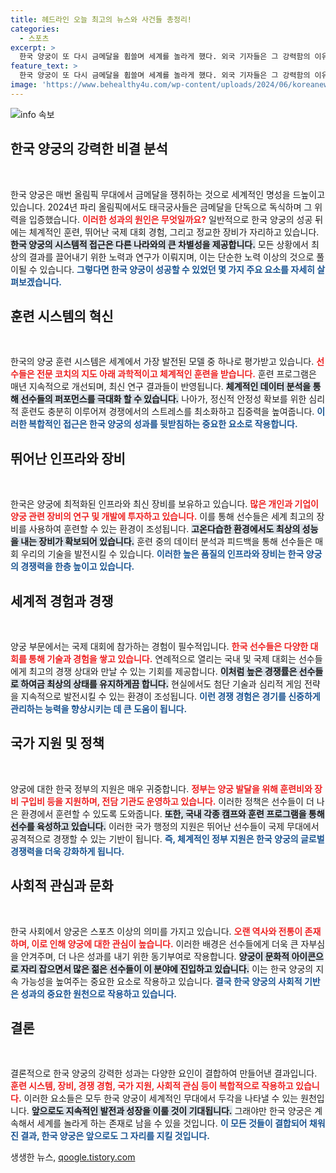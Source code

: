 ```yaml
---
title: 헤드라인 오늘 최고의 뉴스와 사건들 총정리!
categories:
  - 스포츠
excerpt: >
  한국 양궁이 또 다시 금메달을 휩쓸며 세계를 놀라게 했다. 외국 기자들은 그 강력함의 이유에 대해 질문을 쏟아내고, 태극궁사들의 기세는 파리 올림픽에서도 계속되고 있다. 궁금함을 자극하는 이 현상, 자세히 알아보자!
feature_text: >
  한국 양궁이 또 다시 금메달을 휩쓸며 세계를 놀라게 했다. 외국 기자들은 그 강력함의 이유에 대해 질문을 쏟아내고, 태극궁사들의 기세는 파리 올림픽에서도 계속되고 있다. 궁금함을 자극하는 이 현상, 자세히 알아보자!
image: 'https://www.behealthy4u.com/wp-content/uploads/2024/06/koreanews.jpg'
---
```


<p><img src="https://www.behealthy4u.com/wp-content/uploads/2024/06/koreanews.jpg" alt="info 속보" /></p>

<h2 data-ke-size="size26">한국 양궁의 강력한 비결 분석</h2>

<p data-ke-size="size16">&nbsp;</p>

<p>한국 양궁은 매번 올림픽 무대에서 금메달을 쟁취하는 것으로 세계적인 명성을 드높이고 있습니다. 2024년 파리 올림픽에서도 태극궁사들은 금메달을 단독으로 독식하며 그 위력을 입증했습니다. <b><span style="color: #ee2323;">이러한 성과의 원인은 무엇일까요?</span></b> 일반적으로 한국 양궁의 성공 뒤에는 체계적인 훈련, 뛰어난 국제 대회 경험, 그리고 정교한 장비가 자리하고 있습니다. <b><span style="background-color: #21538527;">한국 양궁의 시스템적 접근은 다른 나라와의 큰 차별성을 제공합니다.</span></b> 모든 상황에서 최상의 결과를 끌어내기 위한 노력과 연구가 이뤄지며, 이는 단순한 노력 이상의 것으로 풀이될 수 있습니다. <b><span style="color: #1a5490;">그렇다면 한국 양궁이 성공할 수 있었던 몇 가지 주요 요소를 자세히 살펴보겠습니다.</span></b></p>

<h2 data-ke-size="size26">훈련 시스템의 혁신</h2>

<p data-ke-size="size16">&nbsp;</p>

<p>한국의 양궁 훈련 시스템은 세계에서 가장 발전된 모델 중 하나로 평가받고 있습니다. <b><span style="color: #ee2323;">선수들은 전문 코치의 지도 아래 과학적이고 체계적인 훈련을 받습니다.</span></b> 훈련 프로그램은 매년 지속적으로 개선되며, 최신 연구 결과들이 반영됩니다. <b><span style="background-color: #21538527;">체계적인 데이터 분석을 통해 선수들의 퍼포먼스를 극대화 할 수 있습니다.</span></b> 나아가, 정신적 안정성 확보를 위한 심리적 훈련도 충분히 이루어져 경쟁에서의 스트레스를 최소화하고 집중력을 높여줍니다. <b><span style="color: #1a5490;">이러한 복합적인 접근은 한국 양궁의 성과를 뒷받침하는 중요한 요소로 작용합니다.</span></b></p>

<h2 data-ke-size="size26">뛰어난 인프라와 장비</h2>

<p data-ke-size="size16">&nbsp;</p>

<p>한국은 양궁에 최적화된 인프라와 최신 장비를 보유하고 있습니다. <b><span style="color: #ee2323;">많은 개인과 기업이 양궁 관련 장비의 연구 및 개발에 투자하고 있습니다.</span></b> 이를 통해 선수들은 세계 최고의 장비를 사용하여 훈련할 수 있는 환경이 조성됩니다. <b><span style="background-color: #21538527;">고온다습한 환경에서도 최상의 성능을 내는 장비가 확보되어 있습니다.</span></b> 훈련 중의 데이터 분석과 피드백을 통해 선수들은 매 회 우리의 기술을 발전시킬 수 있습니다. <b><span style="color: #1a5490;">이러한 높은 품질의 인프라와 장비는 한국 양궁의 경쟁력을 한층 높이고 있습니다.</span></b></p>

<h2 data-ke-size="size26">세계적 경험과 경쟁</h2>

<p data-ke-size="size16">&nbsp;</p>

<p>양궁 부문에서는 국제 대회에 참가하는 경험이 필수적입니다. <b><span style="color: #ee2323;">한국 선수들은 다양한 대회를 통해 기술과 경험을 쌓고 있습니다.</span></b> 연례적으로 열리는 국내 및 국제 대회는 선수들에게 최고의 경쟁 상대와 만날 수 있는 기회를 제공합니다. <b><span style="background-color: #21538527;">이처럼 높은 경쟁률은 선수들로 하여금 최상의 상태를 유지하게끔 합니다.</span></b> 현실에서도 첨단 기술과 심리적 게임 전략을 지속적으로 발전시킬 수 있는 환경이 조성됩니다. <b><span style="color: #1a5490;">이런 경쟁 경험은 경기를 신중하게 관리하는 능력을 향상시키는 데 큰 도움이 됩니다.</span></b></p>

<h2 data-ke-size="size26">국가 지원 및 정책</h2>

<p data-ke-size="size16">&nbsp;</p>

<p>양궁에 대한 한국 정부의 지원은 매우 귀중합니다. <b><span style="color: #ee2323;">정부는 양궁 발달을 위해 훈련비와 장비 구입비 등을 지원하며, 전담 기관도 운영하고 있습니다.</span></b> 이러한 정책은 선수들이 더 나은 환경에서 훈련할 수 있도록 도와줍니다. <b><span style="background-color: #21538527;">또한, 국내 각종 캠프와 훈련 프로그램을 통해 선수를 육성하고 있습니다.</span></b> 이러한 국가 행정의 지원은 뛰어난 선수들이 국제 무대에서 공격적으로 경쟁할 수 있는 기반이 됩니다. <b><span style="color: #1a5490;">즉, 체계적인 정부 지원은 한국 양궁의 글로벌 경쟁력을 더욱 강화하게 됩니다.</span></b></p>

<h2 data-ke-size="size26">사회적 관심과 문화</h2>

<p data-ke-size="size16">&nbsp;</p>

<p>한국 사회에서 양궁은 스포츠 이상의 의미를 가지고 있습니다. <b><span style="color: #ee2323;">오랜 역사와 전통이 존재하며, 이로 인해 양궁에 대한 관심이 높습니다.</span></b> 이러한 배경은 선수들에게 더욱 큰 자부심을 안겨주며, 더 나은 성과를 내기 위한 동기부여로 작용합니다. <b><span style="background-color: #21538527;">양궁이 문화적 아이콘으로 자리 잡으면서 많은 젊은 선수들이 이 분야에 진입하고 있습니다.</span></b> 이는 한국 양궁의 지속 가능성을 높여주는 중요한 요소로 작용하고 있습니다. <b><span style="color: #1a5490;">결국 한국 양궁의 사회적 기반은 성과의 중요한 원천으로 작용하고 있습니다.</span></b></p>

<h2 data-ke-size="size26">결론</h2>

<p data-ke-size="size16">&nbsp;</p>

<p>결론적으로 한국 양궁의 강력한 성과는 다양한 요인이 결합하여 만들어낸 결과입니다. <b><span style="color: #ee2323;">훈련 시스템, 장비, 경쟁 경험, 국가 지원, 사회적 관심 등이 복합적으로 작용하고 있습니다.</span></b> 이러한 요소들은 모두 한국 양궁이 세계적인 무대에서 두각을 나타낼 수 있는 원천입니다. <b><span style="background-color: #21538527;">앞으로도 지속적인 발전과 성장을 이룰 것이 기대됩니다.</span></b> 그래야만 한국 양궁은 계속해서 세계를 놀라게 하는 존재로 남을 수 있을 것입니다. <b><span style="color: #1a5490;">이 모든 것들이 결합되어 채워진 결과, 한국 양궁은 앞으로도 그 자리를 지킬 것입니다.</span></b></p>
생생한 뉴스, <a href="https://qoogle.tistory.com" rel="dofollow">qoogle.tistory.com</a>


